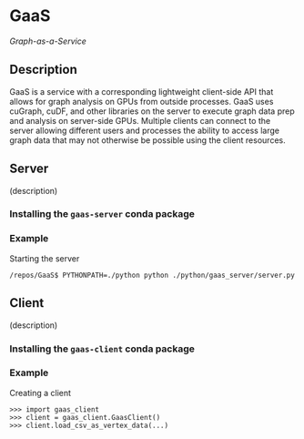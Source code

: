 # GaaS
_Graph-as-a-Service_

## Description
GaaS is a service with a corresponding lightweight client-side API that allows
for graph analysis on GPUs from outside processes.  GaaS uses cuGraph, cuDF, and
other libraries on the server to execute graph data prep and analysis on
server-side GPUs. Multiple clients can connect to the server allowing different
users and processes the ability to access large graph data that may not
otherwise be possible using the client resources.

## Server
(description)
### Installing the `gaas-server` conda package
### Example
Starting the server
```
/repos/GaaS$ PYTHONPATH=./python python ./python/gaas_server/server.py
```

## Client
(description)
### Installing the `gaas-client` conda package
### Example
Creating a client
```
>>> import gaas_client
>>> client = gaas_client.GaasClient()
>>> client.load_csv_as_vertex_data(...)
```
